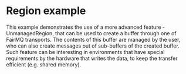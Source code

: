 Region example
==============

This example demonstrates the use of a more advanced feature - UnmanagedRegion, that can be used to create a buffer through one of FairMQ transports. The contents of this buffer are managed by the user, who can also create messages out of sub-buffers of the created buffer. Such feature can be interesting in environments that have special requirements by the hardware that writes the data, to keep the transfer efficient (e.g. shared memory).

